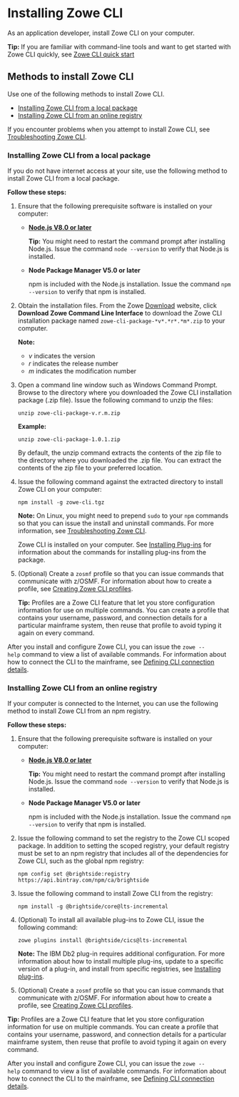 # Installing Zowe CLI

As an application developer, install Zowe CLI on your computer.

**Tip:** If you are familiar with command-line tools and want to get started with Zowe CLI quickly, see [Zowe CLI quick start](../getting-started/cli-getting-started.md)

## Methods to install Zowe CLI

Use one of the following methods to install Zowe CLI.

- [Installing Zowe CLI from a local package](#installing-zowe-cli-from-a-local-package)
- [Installing Zowe CLI from an online registry](#installing-zowe-cli-from-an-online-registry)

If you encounter problems when you attempt to install Zowe CLI, see [Troubleshooting Zowe CLI](../troubleshoot/troubleshoot-cli.md).

### Installing Zowe CLI from a local package

If you do not have internet access at your site, use the following method to install Zowe CLI from a local package.

**Follow these steps:**

1. Ensure that the following prerequisite software is installed on your computer:

    -  [**Node.js V8.0 or later**](https://nodejs.org/en/download/)

        **Tip:** You might need to restart the command prompt after installing Node.js. Issue the command `node --version` to verify that Node.js is installed.

    - **Node Package Manager V5.0 or later**

        npm is included with the Node.js installation. Issue the command `npm --version` to verify that npm is installed.

2. Obtain the installation files. From the Zowe [Download](https://zowe.org/download/) website, click **Download Zowe Command Line Interface** to download the Zowe CLI installation package named `zowe-cli-package-*v*.*r*.*m*.zip` to your computer.

    **Note:**
    -  *v* indicates the version
    -  *r* indicates the release number
    -  *m* indicates the modification number

3. Open a command line window such as Windows Command Prompt. Browse to the directory where you downloaded the Zowe CLI installation package (.zip file). Issue the following command to unzip the files:

    ```
    unzip zowe-cli-package-v.r.m.zip
    ```
    **Example:**
    ```
    unzip zowe-cli-package-1.0.1.zip
    ```

    By default, the unzip command extracts the contents of the zip file to the directory where you downloaded the .zip file. You can extract the contents of the zip file to your preferred location.

4. Issue the following command against the extracted directory to install Zowe CLI on your computer:

    ```
    npm install -g zowe-cli.tgz 
    ```

    **Note:** On Linux, you might need to prepend `sudo` to your `npm` commands so that you can issue the install and uninstall commands. For more information, see [Troubleshooting Zowe CLI](../troubleshoot/troubleshoot-cli.md).

    Zowe CLI is installed on your computer. See [Installing Plug-ins](cli-installplugins.md) for information about the commands for installing plug-ins from the package.

5. (Optional) Create a `zosmf` profile so that you can issue commands that communicate with z/OSMF. For information about how to create a profile, see [Creating Zowe CLI profiles](cli-configuringcli.md#creating-zowe-cli-profiles).

   **Tip:** Profiles are a Zowe CLI feature that let you store configuration information for use on multiple commands. You can create a profile that contains your username, password, and connection details for a particular mainframe system, then reuse that profile to avoid typing it again on every command.

After you install and configure Zowe CLI, you can issue the `zowe --help` command to view a list of available commands. For information about how to connect the CLI to the mainframe, see [Defining CLI connection details](cli-configuringcli.md#defining-zowe-cli-connection-details).

### Installing Zowe CLI from an online registry

If your computer is connected to the Internet, you can use the following method to install Zowe CLI from an npm registry.

**Follow these steps:**

1.  Ensure that the following prerequisite software is installed on your computer:

    - [**Node.js V8.0 or later**](https://nodejs.org/en/download/)

        **Tip:** You might need to restart the command prompt after installing Node.js. Issue the command `node --version` to verify that Node.js is installed.

    - **Node Package Manager V5.0 or later**

        npm is included with the Node.js installation. Issue the command `npm --version` to verify that npm is installed.

2.  Issue the following command to set the registry to the Zowe CLI scoped package. In addition to setting the scoped registry, your default registry must be set to an npm registry that includes all of the dependencies for Zowe CLI, such as the global npm registry:

    ```
    npm config set @brightside:registry https://api.bintray.com/npm/ca/brightside
    ```

3.  Issue the following command to install Zowe CLI from the registry:

    ```
    npm install -g @brightside/core@lts-incremental
    ```

4. (Optional) To install all available plug-ins to Zowe CLI, issue the following command:

    ```
    zowe plugins install @brightside/cics@lts-incremental
    ```

    **Note:** The IBM Db2 plug-in requires additional configuration. For more information about how to install multiple plug-ins, update to a specific version of a plug-in, and install from specific registries, see [Installing plug-ins](cli-installplugins.md).

5.  (Optional) Create a `zosmf` profile so that you can issue commands that communicate with z/OSMF. For information about how to create a profile, see [Creating Zowe CLI profiles](cli-configuringcli.md#creating-zowe-cli-profiles).

   **Tip:** Profiles are a Zowe CLI feature that let you store configuration information for use on multiple commands. You can create a profile that contains your username, password, and connection details for a particular mainframe system, then reuse that profile to avoid typing it again on every command.

After you install and configure Zowe CLI, you can issue the `zowe --help` command to view a list of available commands. For information about how to connect the CLI to the mainframe, see [Defining CLI connection details](cli-configuringcli.md#defining-zowe-cli-connection-details).


